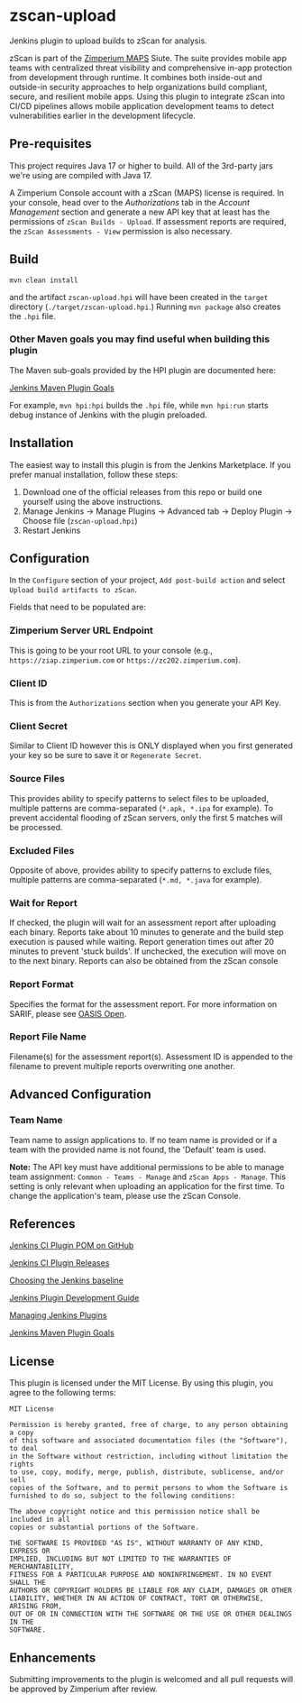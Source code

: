 # zscan-upload

Jenkins plugin to upload builds to zScan for analysis. 

zScan is part of the [Zimperium MAPS](https://www.zimperium.com/mobile-app-protection/) Siute. The suite provides mobile app teams with centralized threat visibility and comprehensive in-app protection from development through runtime.  It combines both inside-out and outside-in security approaches to help organizations build compliant, secure, and resilient mobile apps. Using this plugin to integrate zScan into CI/CD pipelines allows mobile application development teams to detect vulnerabilities earlier in the development lifecycle.

## Pre-requisites

This project requires Java 17 or higher to build. All of the 3rd-party jars we're using are compiled with Java 17.  

A Zimperium Console account with a zScan (MAPS) license is required.  In your console, head over to the *Authorizations* tab in the *Account Management* section and generate a new API key that at least has the permissions of `zScan Builds - Upload`.  If assessment reports are required, the `zScan Assessments - View` permission is also necessary.

## Build

```mvn clean install```

and the artifact `zscan-upload.hpi` will have been created in the `target` directory
(`./target/zscan-upload.hpi`.) Running ```mvn package``` also creates the `.hpi` file.

### Other Maven goals you may find useful when building this plugin

The Maven sub-goals provided by the HPI plugin are documented here:

[Jenkins Maven Plugin Goals](https://jenkinsci.github.io/maven-hpi-plugin/plugin-info.html)

For example, ```mvn hpi:hpi``` builds the `.hpi` file, while ```mvn hpi:run``` starts debug instance of Jenkins with the plugin preloaded.

## Installation

The easiest way to install this plugin is from the Jenkins Marketplace.  If you prefer manual installation, follow these steps:

1. Download one of the official releases from this repo or build one yourself using the above instructions.
2. Manage Jenkins -> Manage Plugins -> Advanced tab -> Deploy Plugin -> Choose file (`zscan-upload.hpi`)
3. Restart Jenkins

## Configuration

In the `Configure` section of your project, `Add post-build action` and select `Upload build artifacts to zScan`.

Fields that need to be populated are:

### Zimperium Server URL Endpoint

This is going to be your root URL to your console (e.g., `https://ziap.zimperium.com` or `https://zc202.zimperium.com`).

### Client ID

This is from the `Authorizations` section when you generate your API Key.

### Client Secret

Similar to Client ID however this is ONLY displayed when you first generated your key so be sure to save it or `Regenerate Secret`.

### Source Files

This provides ability to specify patterns to select files to be uploaded, multiple patterns are comma-separated (`*.apk, *.ipa` for example). To prevent accidental flooding of zScan servers, only the first 5 matches will be processed.

### Excluded Files

Opposite of above, provides ability to specify patterns to exclude files, multiple patterns are comma-separated (`*.md, *.java` for example).

### Wait for Report

If checked, the plugin will wait for an assessment report after uploading each binary. Reports take about 10 minutes to generate and the build step execution is paused while waiting. Report generation times out after 20 minutes to prevent 'stuck builds'.  If unchecked, the execution will move on to the next binary.  Reports can also be obtained from the zScan console

### Report Format

Specifies the format for the assessment report.  For more information on SARIF, please see [OASIS Open](https://docs.oasis-open.org/sarif/sarif/v2.1.0/sarif-v2.1.0.html).

### Report File Name

Filename(s) for the assessment report(s). Assessment ID is appended to the filename to prevent multiple reports overwriting one another.

## Advanced Configuration

### Team Name

Team name to assign applications to. If no team name is provided or if a team with the provided name is not found, the 'Default' team is used.  

**Note:** The API key must have additional permissions to be able to manage team assignment: `Common - Teams - Manage` and `zScan Apps - Manage`.  This setting is only relevant when uploading an application for the first time. To change the application's team, please use the zScan Console.


## References

[Jenkins CI Plugin POM on GitHub](https://github.com/jenkinsci/plugin-pom)

[Jenkins CI Plugin Releases](https://github.com/jenkinsci/plugin-pom/releases)

[Choosing the Jenkins baseline](https://www.jenkins.io/doc/developer/plugin-development/choosing-jenkins-baseline/#currently-recommended-versions)

[Jenkins Plugin Development Guide](https://www.jenkins.io/doc/developer/plugin-development/)

[Managing Jenkins Plugins](https://www.jenkins.io/doc/book/managing/plugins/)

[Jenkins Maven Plugin Goals](https://jenkinsci.github.io/maven-hpi-plugin/plugin-info.html)

## License

This plugin is licensed under the MIT License. By using this plugin, you agree to the following terms:

```text
MIT License

Permission is hereby granted, free of charge, to any person obtaining a copy
of this software and associated documentation files (the "Software"), to deal
in the Software without restriction, including without limitation the rights
to use, copy, modify, merge, publish, distribute, sublicense, and/or sell
copies of the Software, and to permit persons to whom the Software is
furnished to do so, subject to the following conditions:

The above copyright notice and this permission notice shall be included in all
copies or substantial portions of the Software.

THE SOFTWARE IS PROVIDED "AS IS", WITHOUT WARRANTY OF ANY KIND, EXPRESS OR
IMPLIED, INCLUDING BUT NOT LIMITED TO THE WARRANTIES OF MERCHANTABILITY,
FITNESS FOR A PARTICULAR PURPOSE AND NONINFRINGEMENT. IN NO EVENT SHALL THE
AUTHORS OR COPYRIGHT HOLDERS BE LIABLE FOR ANY CLAIM, DAMAGES OR OTHER
LIABILITY, WHETHER IN AN ACTION OF CONTRACT, TORT OR OTHERWISE, ARISING FROM,
OUT OF OR IN CONNECTION WITH THE SOFTWARE OR THE USE OR OTHER DEALINGS IN THE
SOFTWARE.
```

## Enhancements

Submitting improvements to the plugin is welcomed and all pull requests will be approved by Zimperium after review.
